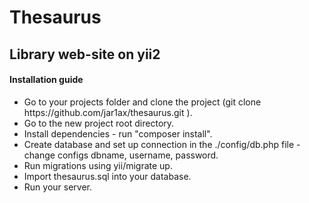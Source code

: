  <h1>Thesaurus</h1>
 <h2>Library web-site on yii2</h2>
 <h4>Installation guide</h4>
 <ul>
<li> Go to your projects folder and clone the project (git clone https://github.com/jar1ax/thesaurus.git ).</li>
 <li>Go to the new project root directory. </li>
 <li>Install dependencies - run "composer install". </li>
 <li>Create database and set up connection in the ./config/db.php file - change configs dbname, username, password.</li>
 <li>Run migrations using yii/migrate up.</li>
 <li>Import thesaurus.sql into your database.</li>
 <li>Run your server.</li>
 </ul>
